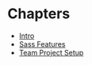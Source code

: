 # Chapters

- [Intro](./01_intro.md)
- [Sass Features](./02_sassFeatures.md)
- [Team Project Setup](./03_projectSetup.md)
